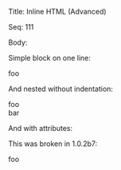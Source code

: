 Title:  Inline HTML (Advanced)

Seq:    111

Body: 

Simple block on one line:

<div>foo</div>

And nested without indentation:

<div>
<div>
<div>
foo
</div>
<div style=">"/>
</div>
<div>bar</div>
</div>

And with attributes:

<div>
	<div id="foo">
	</div>
</div>

This was broken in 1.0.2b7:

<div class="inlinepage">
<div class="toggleableend">
foo
</div>
</div>

